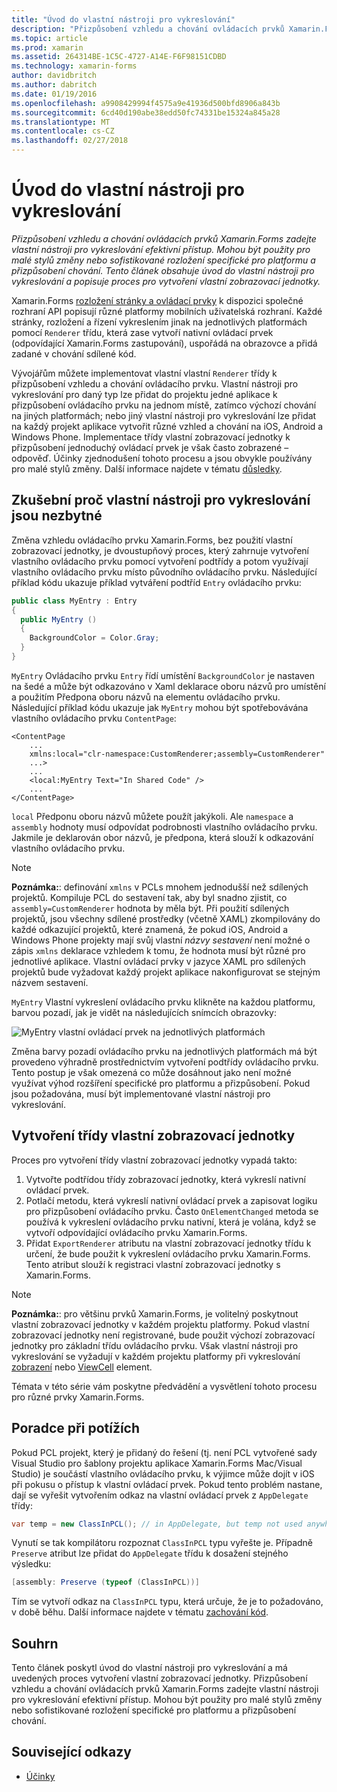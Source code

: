 ```yaml
---
title: "Úvod do vlastní nástroji pro vykreslování"
description: "Přizpůsobení vzhledu a chování ovládacích prvků Xamarin.Forms zadejte vlastní nástroji pro vykreslování efektivní přístup. Mohou být použity pro malé stylů změny nebo sofistikované rozložení specifické pro platformu a přizpůsobení chování. Tento článek obsahuje úvod do vlastní nástroji pro vykreslování a popisuje proces pro vytvoření vlastní zobrazovací jednotky."
ms.topic: article
ms.prod: xamarin
ms.assetid: 264314BE-1C5C-4727-A14E-F6F98151CDBD
ms.technology: xamarin-forms
author: davidbritch
ms.author: dabritch
ms.date: 01/19/2016
ms.openlocfilehash: a9908429994f4575a9e41936d500bfd8906a843b
ms.sourcegitcommit: 6cd40d190abe38edd50fc74331be15324a845a28
ms.translationtype: MT
ms.contentlocale: cs-CZ
ms.lasthandoff: 02/27/2018
---
```

# <a name="introduction-to-custom-renderers"></a>Úvod do vlastní nástroji pro vykreslování

_Přizpůsobení vzhledu a chování ovládacích prvků Xamarin.Forms zadejte vlastní nástroji pro vykreslování efektivní přístup. Mohou být použity pro malé stylů změny nebo sofistikované rozložení specifické pro platformu a přizpůsobení chování. Tento článek obsahuje úvod do vlastní nástroji pro vykreslování a popisuje proces pro vytvoření vlastní zobrazovací jednotky._

Xamarin.Forms [rozložení stránky a ovládací prvky](~/xamarin-forms/user-interface/controls/index.md) k dispozici společné rozhraní API popisují různé platformy mobilních uživatelská rozhraní. Každé stránky, rozložení a řízení vykreslením jinak na jednotlivých platformách pomocí `Renderer` třídu, která zase vytvoří nativní ovládací prvek (odpovídající Xamarin.Forms zastupování), uspořádá na obrazovce a přidá zadané v chování sdílené kód.

Vývojářům můžete implementovat vlastní vlastní `Renderer` třídy k přizpůsobení vzhledu a chování ovládacího prvku. Vlastní nástroji pro vykreslování pro daný typ lze přidat do projektu jedné aplikace k přizpůsobení ovládacího prvku na jednom místě, zatímco výchozí chování na jiných platformách; nebo jiný vlastní nástroji pro vykreslování lze přidat na každý projekt aplikace vytvořit různé vzhled a chování na iOS, Android a Windows Phone. Implementace třídy vlastní zobrazovací jednotky k přizpůsobení jednoduchý ovládací prvek je však často zobrazené – odpověď. Účinky zjednodušení tohoto procesu a jsou obvykle používány pro malé stylů změny. Další informace najdete v tématu [důsledky](~/xamarin-forms/app-fundamentals/effects/index.md).

## <a name="examining-why-custom-renderers-are-necessary"></a>Zkušební proč vlastní nástroji pro vykreslování jsou nezbytné

Změna vzhledu ovládacího prvku Xamarin.Forms, bez použití vlastní zobrazovací jednotky, je dvoustupňový proces, který zahrnuje vytvoření vlastního ovládacího prvku pomocí vytvoření podtřídy a potom využívají vlastního ovládacího prvku místo původního ovládacího prvku. Následující příklad kódu ukazuje příklad vytváření podtříd `Entry` ovládacího prvku:

```csharp
public class MyEntry : Entry
{
  public MyEntry ()
  {
    BackgroundColor = Color.Gray;
  }
}
```

`MyEntry` Ovládacího prvku `Entry` řídí umístění `BackgroundColor` je nastaven na šedé a může být odkazováno v Xaml deklarace oboru názvů pro umístění a použitím Předpona oboru názvů na elementu ovládacího prvku. Následující příklad kódu ukazuje jak `MyEntry` mohou být spotřebovávána vlastního ovládacího prvku `ContentPage`:

```xaml
<ContentPage
    ...
    xmlns:local="clr-namespace:CustomRenderer;assembly=CustomRenderer"
    ...>
    ...
    <local:MyEntry Text="In Shared Code" />
    ...
</ContentPage>
```

`local` Předponu oboru názvů můžete použít jakýkoli. Ale `namespace` a `assembly` hodnoty musí odpovídat podrobnosti vlastního ovládacího prvku. Jakmile je deklarován obor názvů, je předpona, která slouží k odkazování vlastního ovládacího prvku.

> [!NOTE]
> **Poznámka:**: definování `xmlns` v PCLs mnohem jednodušší než sdílených projektů. Kompiluje PCL do sestavení tak, aby byl snadno zjistit, co `assembly=CustomRenderer` hodnota by měla být. Při použití sdílených projektů, jsou všechny sdílené prostředky (včetně XAML) zkompilovány do každé odkazující projektů, které znamená, že pokud iOS, Android a Windows Phone projekty mají svůj vlastní *názvy sestavení* není možné o zápis `xmlns` deklarace vzhledem k tomu, že hodnota musí být různé pro jednotlivé aplikace. Vlastní ovládací prvky v jazyce XAML pro sdílených projektů bude vyžadovat každý projekt aplikace nakonfigurovat se stejným názvem sestavení.

`MyEntry` Vlastní vykreslení ovládacího prvku klikněte na každou platformu, barvou pozadí, jak je vidět na následujících snímcích obrazovky:

![](introduction-images/screenshots.png "MyEntry vlastní ovládací prvek na jednotlivých platformách")

Změna barvy pozadí ovládacího prvku na jednotlivých platformách má být provedeno výhradně prostřednictvím vytvoření podtřídy ovládacího prvku. Tento postup je však omezená co může dosáhnout jako není možné využívat výhod rozšíření specifické pro platformu a přizpůsobení. Pokud jsou požadována, musí být implementované vlastní nástroji pro vykreslování.

## <a name="creating-a-custom-renderer-class"></a>Vytvoření třídy vlastní zobrazovací jednotky

Proces pro vytvoření třídy vlastní zobrazovací jednotky vypadá takto:

1. Vytvořte podtřídou třídy zobrazovací jednotky, která vykreslí nativní ovládací prvek.
1. Potlačí metodu, která vykreslí nativní ovládací prvek a zapisovat logiku pro přizpůsobení ovládacího prvku. Často `OnElementChanged` metoda se používá k vykreslení ovládacího prvku nativní, která je volána, když se vytvoří odpovídající ovládacího prvku Xamarin.Forms.
1. Přidat `ExportRenderer` atributu na vlastní zobrazovací jednotky třídu k určení, že bude použit k vykreslení ovládacího prvku Xamarin.Forms. Tento atribut slouží k registraci vlastní zobrazovací jednotky s Xamarin.Forms.

> [!NOTE]
> **Poznámka:**: pro většinu prvků Xamarin.Forms, je volitelný poskytnout vlastní zobrazovací jednotky v každém projektu platformy. Pokud vlastní zobrazovací jednotky není registrované, bude použit výchozí zobrazovací jednotky pro základní třídu ovládacího prvku. Však vlastní nástroji pro vykreslování se vyžadují v každém projektu platformy při vykreslování [zobrazení](https://developer.xamarin.com/api/type/Xamarin.Forms.View/) nebo [ViewCell](https://developer.xamarin.com/api/type/Xamarin.Forms.ViewCell/) element.

Témata v této série vám poskytne předvádění a vysvětlení tohoto procesu pro různé prvky Xamarin.Forms.

## <a name="troubleshooting"></a>Poradce při potížích

Pokud PCL projekt, který je přidaný do řešení (tj. není PCL vytvořené sady Visual Studio pro šablony projektu aplikace Xamarin.Forms Mac/Visual Studio) je součástí vlastního ovládacího prvku, k výjimce může dojít v iOS při pokusu o přístup k vlastní ovládací prvek. Pokud tento problém nastane, dají se vyřešit vytvořením odkaz na vlastní ovládací prvek z `AppDelegate` třídy:

```csharp
var temp = new ClassInPCL(); // in AppDelegate, but temp not used anywhere
```

Vynutí se tak kompilátoru rozpoznat `ClassInPCL` typu vyřešte je. Případně `Preserve` atribut lze přidat do `AppDelegate` třídu k dosažení stejného výsledku:

```csharp
[assembly: Preserve (typeof (ClassInPCL))]
```

Tím se vytvoří odkaz na `ClassInPCL` typu, která určuje, že je to požadováno, v době běhu. Další informace najdete v tématu [zachování kód](~/ios/deploy-test/linker.md).

## <a name="summary"></a>Souhrn

Tento článek poskytl úvod do vlastní nástroji pro vykreslování a má uvedených proces vytvoření vlastní zobrazovací jednotky. Přizpůsobení vzhledu a chování ovládacích prvků Xamarin.Forms zadejte vlastní nástroji pro vykreslování efektivní přístup. Mohou být použity pro malé stylů změny nebo sofistikované rozložení specifické pro platformu a přizpůsobení chování.


## <a name="related-links"></a>Související odkazy

- [Účinky](~/xamarin-forms/app-fundamentals/effects/index.md)
